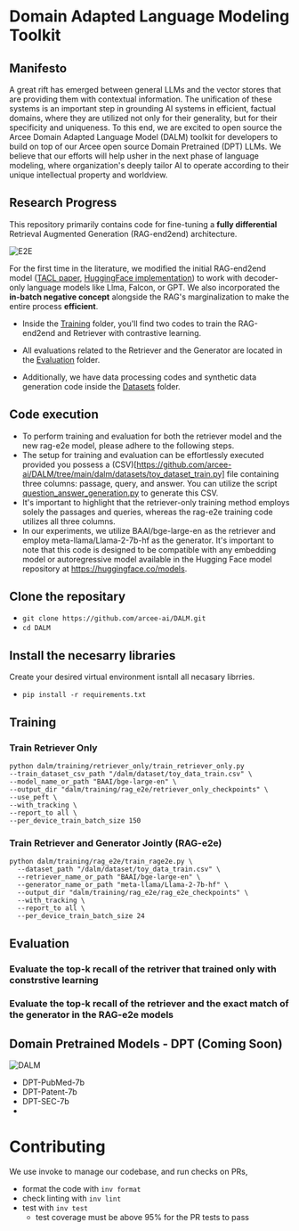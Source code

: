 # Domain Adapted Language Modeling Toolkit

## Manifesto

A great rift has emerged between general LLMs and the vector stores that are providing them with contextual information. The unification of these systems is an important step in grounding AI systems in efficient, factual domains, where they are utilized not only for their generality, but for their specificity and uniqueness. To this end, we are excited to open source the Arcee Domain Adapted Language Model (DALM) toolkit for developers to build on top of our Arcee open source Domain Pretrained (DPT) LLMs. We believe that our efforts will help usher in the next phase of language modeling, where organization's deeply tailor AI to operate according to their unique intellectual property and worldview. 

## Research Progress

This repository primarily contains code for fine-tuning a **fully differential** Retrieval Augmented Generation (RAG-end2end) architecture. 

![E2E](https://i.imgur.com/SDoY0oq.png)

For the first time in the literature, we modified the initial RAG-end2end model ([TACL paper](https://aclanthology.org/2023.tacl-1.1/), [HuggingFace implementation](https://github.com/huggingface/transformers/tree/main/examples/research_projects/rag-end2end-retriever)) to work with decoder-only language models like Llma, Falcon, or GPT. We also incorporated the **in-batch negative concept** alongside the RAG's marginalization to make the entire process **efficient**.

- Inside the [Training](https://github.com/arcee-ai/DALM/tree/main/Training) folder, you'll find two codes to train the RAG-end2end and Retriever with contrastive learning.

- All evaluations related to the Retriever and the Generator are located in the [Evaluation](https://github.com/arcee-ai/DALM/tree/main/Evaluation) folder.

- Additionally, we have data processing codes and synthetic data generation code inside the [Datasets](https://github.com/arcee-ai/DALM/tree/main/Datasets) folder.

## Code execution
- To perform training and evaluation for both the retriever model and the new rag-e2e model, please adhere to the following steps. 
- The setup for training and evaluation can be effortlessly executed provided you possess a (CSV)[https://github.com/arcee-ai/DALM/tree/main/dalm/datasets/toy_dataset_train.py] file containing three columns: passage, query, and answer. You can utilize the script [question_answer_generation.py](https://github.com/arcee-ai/DALM/blob/main/dalm/datasets/qa_gen/question_answer_generation.py) to generate this CSV. 
- It's important to highlight that the retriever-only training method employs solely the passages and queries, whereas the rag-e2e training code utilizes all three columns.
- In our experiments, we utilize BAAI/bge-large-en as the retriever and employ meta-llama/Llama-2-7b-hf as the generator. It's important to note that this code is designed to be compatible with any embedding model or autoregressive model available in the Hugging Face model repository at https://huggingface.co/models.



## Clone the repositary
- `git clone https://github.com/arcee-ai/DALM.git`
-  `cd DALM`

## Install the necesarry libraries
Create your desired virtual environment isntall all necasary librries.
- `pip install -r requirements.txt`

## Training

### Train Retriever Only
```
python dalm/training/retriever_only/train_retriever_only.py 
--train_dataset_csv_path "/dalm/dataset/toy_data_train.csv" \
--model_name_or_path "BAAI/bge-large-en" \
--output_dir "dalm/training/rag_e2e/retriever_only_checkpoints" \
--use_peft \
--with_tracking \
--report_to all \
--per_device_train_batch_size 150
```

### Train Retriever and Generator Jointly (RAG-e2e)
```
python dalm/training/rag_e2e/train_rage2e.py \
  --dataset_path "/dalm/dataset/toy_data_train.csv" \
  --retriever_name_or_path "BAAI/bge-large-en" \
  --generator_name_or_path "meta-llama/Llama-2-7b-hf" \
  --output_dir "dalm/training/rag_e2e/rag_e2e_checkpoints" \
  --with_tracking \
  --report_to all \
  --per_device_train_batch_size 24
```
## Evaluation

### Evaluate the top-k recall of the retriver that trained only with constrstive learning


### Evaluate the top-k recall of the  retriever and the exact match of the generator in the RAG-e2e models


## Domain Pretrained Models - DPT (Coming Soon)

![DALM](https://i.imgur.com/rqW405I.png)

* DPT-PubMed-7b
* DPT-Patent-7b
* DPT-SEC-7b
* 
# Contributing
We use invoke to manage our codebase, and run checks on PRs,

* format the code with `inv format`
* check linting with `inv lint`
* test with `inv test`
  * test coverage must be above 95% for the PR tests to pass


